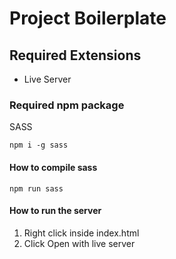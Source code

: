# Project Boilerplate

## Required Extensions

- Live Server

### Required npm package

SASS

```
npm i -g sass
```

#### How to compile sass

```
npm run sass
```

#### How to run the server

1. Right click inside index.html
2. Click Open with live server
